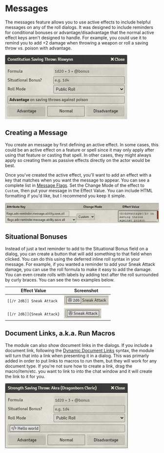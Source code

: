 # Messages

The messages feature allows you to use active effects to include helpful messages on any of the roll dialogs. It was designed to include reminders for conditional bonuses or advantage/disadvantage that the normal active effect keys aren't designed to handle. For example, you could use it to remind you to add +2 damage when throwing a weapon or roll a saving throw vs. poison with advantage.

![Saving Throw screenshot with message](poison-message.png?raw=true)

## Creating a Message

You create an message by first defining an active effect. In some cases, this could be an active effect on a feature or spell since it may only apply after using that feature or casting that spell. In other cases, they might always apply so creating them as passive effects directly on the actor would be best.

Once you've created the active effect, you'll want to add an effect with a key that matches when you want the message to appear. You can see a complete list in [Message Flags](message-flags.md). Set the Change Mode of the effect to `Custom`, then put your message in the Effect Value. You can include HTML formatting if you'd like, but I recommend you keep it simple.

![creating message example](creating-message.png?raw=true)

## Situational Bonuses

Instead of just a text reminder to add to the Situational Bonus field on a dialog, you can create a button that will add something to that field when clicked. You can do this using the deferred inline roll syntax in your message. For example, if you wanted a reminder to add your Sneak Attack damage, you can use the roll formula to make it easy to add the damage. You can even create rolls with labels by adding text after the roll surrounded by curly braces. You can see the two examples below.

| Effect Value | Screenshot |
|----|----|
| `[[/r 2d6]] Sneak Attack` | ![sneak attack 1 screenshot](sneak-message1.png?raw=true) |
| `[[/r 2d6]]{Sneak Attack}` | ![sneak attack 2 screenshot](sneak-message2.png?raw=true) |

## Document Links, a.k.a. Run Macros

The module can also show document links in the dialogs. If you include a document link, following the [Dynamic Document Links](https://foundryvtt.com/article/journal/#links) syntax, the module will turn that into a link when presenting it in a dialog. This was primarly added in order to put links to macros to run them, but they will work for any document type. If you're not sure how to create a link, drag the macro/item/etc. you want to link to into the chat window and it will create the link to it for you.

![document link example](document-link1.png?raw=true)

